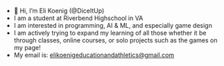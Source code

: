 - 👋 Hi, I’m Eli Koenig (@DiceItUp)
- I am a student at Riverbend Highschool in VA
- I am interested in programming, AI & ML, and especially game design
- I am actively trying to expand my learning of all those whether it be through classes, online courses, or solo projects such as the games on my page!
- My email is: elikoenigeducationandathletics@gmail.com

